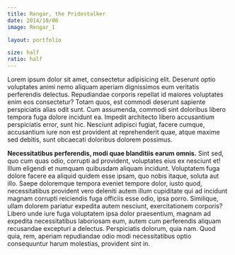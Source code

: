 ```yaml
---
title: Rengar, the Pridestalker
date: 2014/10/06
image: Rengar_1

layout: portfolio

size: half
ratio: half
---
```


Lorem ipsum dolor sit amet, consectetur adipisicing elit. Deserunt optio voluptates animi nemo aliquam aperiam dignissimos eum veritatis perferendis delectus. Repudiandae corporis repellat id maiores voluptates enim eos consectetur? Totam quos, est commodi deserunt sapiente perspiciatis alias odit sunt. Cum assumenda, commodi sint doloribus libero tempora fuga dolore incidunt ea. Impedit architecto libero accusantium perspiciatis error, sunt hic. Nesciunt adipisci fugiat, facere cumque, accusantium iure non est provident at reprehenderit quae, atque maxime sed debitis, sunt obcaecati doloribus dolorem possimus.

**Necessitatibus perferendis, modi quae blanditiis earum omnis.** Sint sed, quo cum quas odio, corrupti ad provident, voluptates eius ex nesciunt et! Illum eligendi et numquam quibusdam aliquam incidunt. Voluptatem fuga dolore facere ea aliquid quidem esse ipsam, quo nobis itaque, soluta aut illo. Saepe doloremque tempora eveniet tempore dolor, iusto quod, necessitatibus provident vero deleniti autem illum cupiditate qui ad incidunt magnam corrupti reiciendis fuga officiis esse odio, ipsa porro. Similique, ullam dolorem pariatur expedita autem nesciunt, exercitationem corporis? Libero unde iure fuga voluptatem ipsa dolor praesentium, magnam ad expedita necessitatibus laboriosam eum, autem cum perferendis aliquam recusandae excepturi a delectus. Perspiciatis dolorum, quia nam. Quod quia, rem, aperiam repudiandae odio modi necessitatibus optio consequuntur harum molestias, provident sint in.
